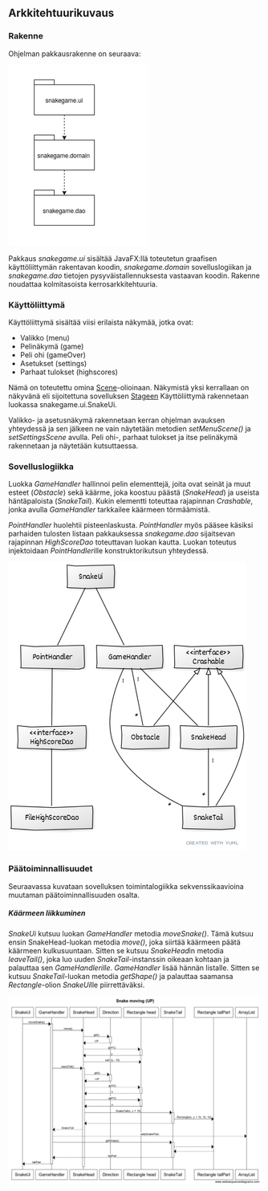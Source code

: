 ## Arkkitehtuurikuvaus

### Rakenne

Ohjelman pakkausrakenne on seuraava:

![pakkauskaavio](https://github.com/selsama/ot-harjoitus/blob/master/dokumentointi/pakkauskaavio.png)

Pakkaus *snakegame.ui* sisältää JavaFX:llä toteutetun graafisen käyttöliittymän rakentavan koodin, *snakegame.domain* sovelluslogiikan ja *snakegame.dao* tietojen pysyväistallennuksesta vastaavan koodin. Rakenne noudattaa kolmitasoista kerrosarkkitehtuuria.

### Käyttöliittymä

Käyttöliittymä sisältää viisi erilaista näkymää, jotka ovat: 

- Valikko (menu)
- Pelinäkymä (game)
- Peli ohi (gameOver)
- Asetukset (settings)
- Parhaat tulokset (highscores)

Nämä on toteutettu omina [Scene](https://docs.oracle.com/javase/8/javafx/api/javafx/scene/Scene.html)-olioinaan. Näkymistä yksi kerrallaan on näkyvänä eli sijoitettuna sovelluksen [Stageen](https://docs.oracle.com/javase/8/javafx/api/javafx/stage/Stage.html) Käyttöliittymä rakennetaan luokassa snakegame.ui.SnakeUi. 

Valikko- ja asetusnäkymä rakennetaan kerran ohjelman avauksen yhteydessä ja sen jälkeen ne vain näytetään metodien *setMenuScene()* ja *setSettingsScene* avulla. Peli ohi-, parhaat tulokset ja itse pelinäkymä rakennetaan ja näytetään kutsuttaessa.

### Sovelluslogiikka

Luokka *GameHandler* hallinnoi pelin elementtejä, joita ovat seinät ja muut esteet (*Obstacle*) sekä käärme, joka koostuu päästä (*SnakeHead*) ja useista häntäpaloista (*SnakeTail*). Kukin elementti toteuttaa rajapinnan *Crashable*, jonka avulla *GameHandler* tarkkailee käärmeen törmäämistä. 

*PointHandler* huolehtii pisteenlaskusta. *PointHandler* myös pääsee käsiksi parhaiden tulosten listaan pakkauksessa *snakegame.dao* sijaitsevan rajapinnan *HighScoreDao* toteuttavan luokan kautta. Luokan toteutus injektoidaan *PointHandler*ille konstruktorikutsun yhteydessä.

![luokkakaavio](https://github.com/selsama/ot-harjoitus/blob/master/dokumentointi/luokkakaavio.png)

### Päätoiminnallisuudet

Seuraavassa kuvataan sovelluksen toimintalogiikka sekvenssikaavioina muutaman päätoiminnallisuuden osalta.

##### Käärmeen liikkuminen

*SnakeUi* kutsuu luokan *GameHandler* metodia *moveSnake()*. Tämä kutsuu ensin SnakeHead-luokan metodia *move()*, joka siirtää käärmeen päätä käärmeen kulkusuuntaan. Sitten se kutsuu *SnakeHead*in metodia *leaveTail()*, joka luo uuden *SnakeTail*-instanssin oikeaan kohtaan ja palauttaa sen *GameHandlerille*. *GameHandler* lisää hännän listalle. Sitten se kutsuu *SnakeTail*-luokan metodia *getShape()* ja palauttaa saamansa *Rectangle*-olion *SnakeUi*lle piirrettäväksi.

![snakeUP](https://github.com/selsama/ot-harjoitus/blob/master/dokumentointi/Snake%20moving%20(UP).png)

